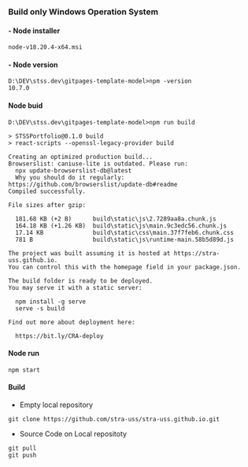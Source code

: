 

### Build only Windows Operation System

#### - Node installer
```
node-v18.20.4-x64.msi
```

#### - Node version
```
D:\DEV\stss.dev\gitpages-template-model>npm -version
10.7.0
```


#### Node buid
```
D:\DEV\stss.dev\gitpages-template-model>npm run build

> STSSPortfolio@0.1.0 build
> react-scripts --openssl-legacy-provider build

Creating an optimized production build...
Browserslist: caniuse-lite is outdated. Please run:
  npx update-browserslist-db@latest
  Why you should do it regularly: https://github.com/browserslist/update-db#readme
Compiled successfully.

File sizes after gzip:

  181.68 KB (+2 B)      build\static\js\2.7289aa8a.chunk.js
  164.18 KB (+1.26 KB)  build\static\js\main.9c3edc56.chunk.js
  17.14 KB              build\static\css\main.37f7feb6.chunk.css
  781 B                 build\static\js\runtime-main.58b5d89d.js

The project was built assuming it is hosted at https://stra-uss.github.io.
You can control this with the homepage field in your package.json.

The build folder is ready to be deployed.
You may serve it with a static server:

  npm install -g serve
  serve -s build

Find out more about deployment here:

  https://bit.ly/CRA-deploy
```


#### Node run
```
npm start
```



#### Build

 - Empty local repository
```
git clone https://github.com/stra-uss/stra-uss.github.io.git
```
 - Source Code on Local repositoty
```
git pull
git push
```
